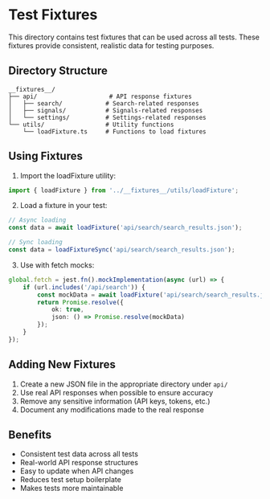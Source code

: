 # Test Fixtures

This directory contains test fixtures that can be used across all tests. These fixtures provide consistent, realistic data for testing purposes.

## Directory Structure

```
__fixtures__/
├── api/                    # API response fixtures
│   ├── search/            # Search-related responses
│   ├── signals/           # Signals-related responses
│   └── settings/          # Settings-related responses
└── utils/                 # Utility functions
    └── loadFixture.ts     # Functions to load fixtures
```

## Using Fixtures

1. Import the loadFixture utility:
```typescript
import { loadFixture } from '../__fixtures__/utils/loadFixture';
```

2. Load a fixture in your test:
```typescript
// Async loading
const data = await loadFixture('api/search/search_results.json');

// Sync loading
const data = loadFixtureSync('api/search/search_results.json');
```

3. Use with fetch mocks:
```typescript
global.fetch = jest.fn().mockImplementation(async (url) => {
    if (url.includes('/api/search')) {
        const mockData = await loadFixture('api/search/search_results.json');
        return Promise.resolve({
            ok: true,
            json: () => Promise.resolve(mockData)
        });
    }
});
```

## Adding New Fixtures

1. Create a new JSON file in the appropriate directory under `api/`
2. Use real API responses when possible to ensure accuracy
3. Remove any sensitive information (API keys, tokens, etc.)
4. Document any modifications made to the real response

## Benefits

- Consistent test data across all tests
- Real-world API response structures
- Easy to update when API changes
- Reduces test setup boilerplate
- Makes tests more maintainable
